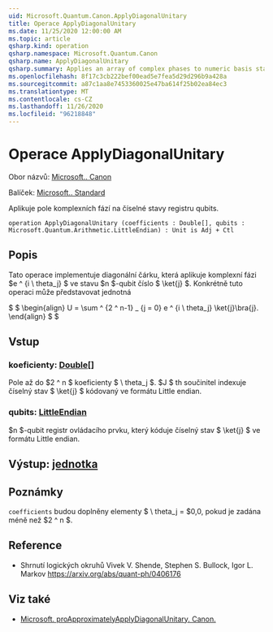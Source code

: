 ```yaml
---
uid: Microsoft.Quantum.Canon.ApplyDiagonalUnitary
title: Operace ApplyDiagonalUnitary
ms.date: 11/25/2020 12:00:00 AM
ms.topic: article
qsharp.kind: operation
qsharp.namespace: Microsoft.Quantum.Canon
qsharp.name: ApplyDiagonalUnitary
qsharp.summary: Applies an array of complex phases to numeric basis states of a register of qubits.
ms.openlocfilehash: 8f17c3cb222bef00ead5e7fea5d29d296b9a428a
ms.sourcegitcommit: a87c1aa8e7453360025e47ba614f25b02ea84ec3
ms.translationtype: MT
ms.contentlocale: cs-CZ
ms.lasthandoff: 11/26/2020
ms.locfileid: "96218848"
---
```

# <a name="applydiagonalunitary-operation"></a>Operace ApplyDiagonalUnitary

Obor názvů: [Microsoft.. Canon](xref:Microsoft.Quantum.Canon)

Balíček: [Microsoft.. Standard](https://nuget.org/packages/Microsoft.Quantum.Standard)


Aplikuje pole komplexních fází na číselné stavy registru qubits.

```qsharp
operation ApplyDiagonalUnitary (coefficients : Double[], qubits : Microsoft.Quantum.Arithmetic.LittleEndian) : Unit is Adj + Ctl
```


## <a name="description"></a>Popis

Tato operace implementuje diagonální čárku, která aplikuje komplexní fázi $e ^ {i \ theta_j} $ ve stavu $n $-qubit číslo $ \ket{j} $.
Konkrétně tuto operaci může představovat jednotná

$ $ \begin{align} U = \sum ^ {2 ^ n-1} _ {j = 0} e ^ {i \ theta_j} \ket{j}\bra{j}.
\end{align} $ $

## <a name="input"></a>Vstup

### <a name="coefficients--double"></a>koeficienty: [Double](xref:microsoft.quantum.lang-ref.double)[]

Pole až do $2 ^ n $ koeficienty $ \ theta_j $. $J $ th součinitel indexuje číselný stav $ \ket{j} $ kódovaný ve formátu Little endian.


### <a name="qubits--littleendian"></a>qubits: [LittleEndian](xref:Microsoft.Quantum.Arithmetic.LittleEndian)

$n $-qubit registr ovládacího prvku, který kóduje číselný stav $ \ket{j} $ ve formátu Little endian.



## <a name="output--unit"></a>Výstup: [jednotka](xref:microsoft.quantum.lang-ref.unit)



## <a name="remarks"></a>Poznámky

`coefficients` budou doplněny elementy $ \ theta_j = $0,0, pokud je zadána méně než $2 ^ n $.

## <a name="references"></a>Reference

- Shrnutí logických okruhů Vivek V. Shende, Stephen S. Bullock, Igor L. Markov https://arxiv.org/abs/quant-ph/0406176

## <a name="see-also"></a>Viz také

- [Microsoft. proApproximatelyApplyDiagonalUnitary. Canon.](xref:Microsoft.Quantum.Canon.ApproximatelyApplyDiagonalUnitary)